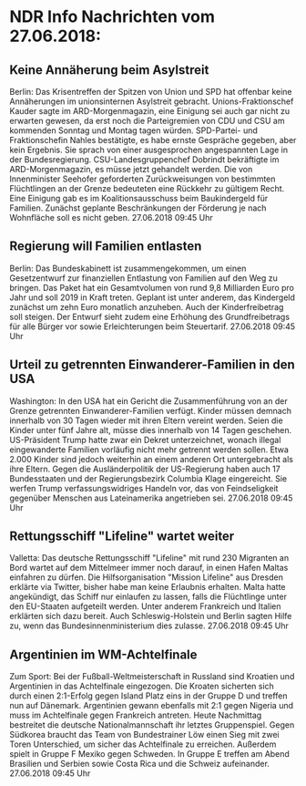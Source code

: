 # NDR Info Nachrichten vom 27.06.2018:


## Keine Annäherung beim Asylstreit
Berlin: Das Krisentreffen der Spitzen von Union und SPD hat offenbar keine Annäherungen im unionsinternen Asylstreit gebracht. Unions-Fraktionschef Kauder sagte im ARD-Morgenmagazin, eine Einigung sei auch gar nicht zu erwarten gewesen, da erst noch die Parteigremien von CDU und CSU am kommenden Sonntag und Montag tagen würden. SPD-Partei- und Fraktionschefin Nahles bestätigte, es habe ernste Gespräche gegeben, aber kein Ergebnis. Sie sprach von einer ausgesprochen angespannten Lage in der Bundesregierung. CSU-Landesgruppenchef Dobrindt bekräftigte im ARD-Morgenmagazin, es müsse jetzt gehandelt werden. Die von Innenminister Seehofer geforderten Zurückweisungen von bestimmten Flüchtlingen an der Grenze bedeuteten eine Rückkehr zu gültigem Recht. Eine Einigung gab es im Koalitionsausschuss beim Baukindergeld für Familien. Zunächst geplante Beschränkungen der Förderung je nach Wohnfläche soll es nicht geben. 27.06.2018 09:45 Uhr 

## Regierung will Familien entlasten
Berlin: Das Bundeskabinett ist zusammengekommen, um einen Gesetzentwurf zur finanziellen Entlastung von Familien auf den Weg zu bringen. Das Paket hat ein Gesamtvolumen von rund 9,8 Milliarden Euro pro Jahr und soll 2019 in Kraft treten. Geplant ist unter anderem, das Kindergeld zunächst um zehn Euro monatlich anzuheben. Auch der Kinderfreibetrag soll steigen. Der Entwurf sieht zudem eine Erhöhung des Grundfreibetrags für alle Bürger vor sowie Erleichterungen beim Steuertarif. 27.06.2018 09:45 Uhr 

## Urteil zu getrennten Einwanderer-Familien in den USA
Washington: In den USA hat ein Gericht die Zusammenführung von an der Grenze getrennten Einwanderer-Familien verfügt. Kinder müssen demnach innerhalb von 30 Tagen wieder mit ihren Eltern vereint werden. Seien die Kinder unter fünf Jahre alt, müsse dies innerhalb von 14 Tagen geschehen. US-Präsident Trump hatte zwar ein Dekret unterzeichnet, wonach illegal eingewanderte Familien vorläufig nicht mehr getrennt werden sollen. Etwa 2.000 Kinder sind jedoch weiterhin an einem anderen Ort untergebracht als ihre Eltern. Gegen die Ausländerpolitik der US-Regierung haben auch 17 Bundesstaaten und der Regierungsbezirk Columbia Klage eingereicht. Sie werfen Trump verfassungswidriges Handeln vor, das von Feindseligkeit gegenüber Menschen aus Lateinamerika angetrieben sei. 27.06.2018 09:45 Uhr 

## Rettungsschiff "Lifeline" wartet weiter
Valletta: Das deutsche Rettungsschiff "Lifeline" mit rund 230 Migranten an Bord wartet auf dem Mittelmeer immer noch darauf, in einen Hafen Maltas einfahren zu dürfen. Die Hilfsorganisation "Mission Lifeline" aus Dresden erklärte via Twitter, bisher habe man keine Erlaubnis erhalten. Malta hatte angekündigt, das Schiff nur einlaufen zu lassen, falls die Flüchtlinge unter den EU-Staaten aufgeteilt werden. Unter anderem Frankreich und Italien erklärten sich dazu bereit. Auch Schleswig-Holstein und Berlin sagten Hilfe zu, wenn das Bundesinnenministerium dies zulasse. 27.06.2018 09:45 Uhr 

## Argentinien im WM-Achtelfinale
Zum Sport: Bei der Fußball-Weltmeisterschaft in Russland sind Kroatien und Argentinien in das Achtelfinale eingezogen. Die Kroaten sicherten sich durch einen 2:1-Erfolg gegen Island Platz eins in der Gruppe D und treffen nun auf Dänemark. Argentinien gewann ebenfalls mit 2:1 gegen Nigeria und muss im Achtelfinale gegen Frankreich antreten. Heute Nachmittag bestreitet die deutsche Nationalmannschaft ihr letztes Gruppenspiel. Gegen Südkorea braucht das Team von Bundestrainer Löw einen Sieg mit zwei Toren Unterschied, um sicher das Achtelfinale zu erreichen. Außerdem spielt in Gruppe F Mexiko gegen Schweden. In Gruppe E treffen am Abend Brasilien und Serbien sowie Costa Rica und die Schweiz aufeinander. 27.06.2018 09:45 Uhr 
